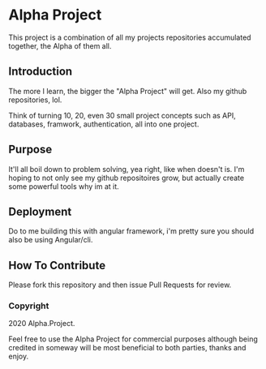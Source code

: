 # Alpha Project

This project is a combination of all my projects repositories accumulated together, the Alpha of them all.

## Introduction

The more I learn, the bigger the "Alpha Project" will get. Also my github repositories, lol.

Think of turning 10, 20, even 30 small project concepts such as API, databases, framwork, authentication, all into one project.  

## Purpose

It'll all boil down to problem solving, yea right, like when doesn't is. I'm hoping to not only see my github repositoires grow, but actually create some powerful tools why im at it.

## Deployment

Do to me building this with angular framework, i'm pretty sure you should also be using Angular/cli.

## How To Contribute

Please fork this repository and then issue Pull Requests for review.

### Copyright

2020 Alpha.Project.

Feel free to use the Alpha Project for commercial purposes although being credited in someway will be most beneficial to both parties, thanks and enjoy.